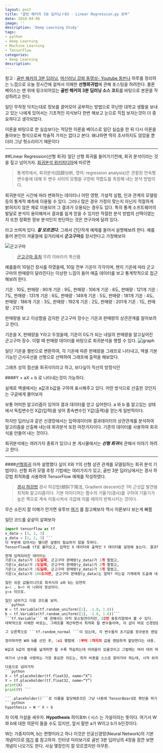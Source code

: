 ```yaml
---
layout: post
title: "골빈 해커의 3분 딥러닝∥03 - Linear Regression.py 공부"
date: 2018-04-06
image: ''
description: 'Deep Learning Study'
tags:
- python
- Deep Learning
- Machine Learning
- TensorFlow
categories:
- Deep Learning
description: 
---
```

참고 : [골빈 해커의 3분 딥러닝](https://github.com/golbin/TensorFlow-Tutorials/tree/master/03%20-%20TensorFlow%20Basic), [머신러닝 강좌 동영상- Youtube 동빈나](https://www.youtube.com/watch?v=IhNNpyWKorY)
하루를 정리하는 느낌으로 오늘 장시간에 걸쳐서 이해한 **선형회귀법**에 관해 포스팅을 하려한다. 물론 베이스는 맨 위에 링크되어있는 **골빈 해커의 3분 딥러닝 소스 코드**를 바탕으로 본문을 작성하려고 한다.

일단 무작정 닥치는대로 정보를 끌어모아 공부하는 방법으로 무난한 대학교 생활을 보내고 있는 나에게 있어서는 기초적인 지식보다 한번 해보고 눈으로 직접 보자는것이 더 중요하다고 생각되었다. 

이론을 바탕으로 한 실습보다는 적당한 이론을 베이스로 일단 실습을 한 뒤 다시 이론을 돌아보는 형식으로써 학술적 가치는 없다고 본다. 왜냐하면 딱히 조사하지도 않았을 뿐더러 그냥 헛소리이기 때문이다
- - -
##Linear Regression(선형 회귀)
일단 선형 회귀를 들어가기전에, 회귀 분석이라는 것을 짚고 넘어가자.
[회귀분석 위키피디아](https://ko.wikipedia.org/wiki/%ED%9A%8C%EA%B7%80%EB%B6%84%EC%84%9D)에 따르면
>통계학에서, 회귀분석(回歸分析, 영어: regression analysis)은 관찰된 연속형 변수들에 대해 두 변수 사이의 모형을 구한뒤 적합도를 측정해 내는 분석 방법이다.
>
회귀분석은 시간에 따라 변화하는 데이터나 어떤 영향, 가설적 실험, 인과 관계의 모델링등의 통계적 예측에 이용될 수 있다. 그러나 많은 경우 가정이 맞는지 아닌지 적절하게 밝혀지지 않은 채로 이용되어 그 결과가 오용되는 경우도 있다. 특히 통계 소프트웨어의 발달로 분석이 용이해져서 결과를 쉽게 얻을 수 있지만 적절한 분석 방법의 선택이였는지 또한 정확한 정보 분석인지 판단하는 것은 연구자에 달려 있다.

라고 쓰여져 있다.
***잘 모르겠다.*** 그래서 간단하게 예제를 들어서 설명해보려 한다.
예를들어 본인이 겨울철에 길거리에서 **군고구마**를 장사한다고 가정해보자

![군고구마](https://user-images.githubusercontent.com/37685852/38466098-eaf7b336-3b5e-11e8-9d2e-d44218906ceb.png)
>[군고구마 출처](https://xperience.link/ko/article/%EC%9D%B4%EB%B0%94%EB%9D%BC%ED%82%A4%EC%9D%98-%ED%8A%B9%EC%82%B0%ED%92%88-%EB%A7%9B%EC%9E%88%EC%96%B4%EC%84%9C-%EB%A9%88%EC%B6%9C%EC%88%98-%EC%97%86%EB%8A%94-%EA%B5%B0%EA%B3%A0%EA%B5%AC%EB%A7%88-%ED%8F%AC%ED%85%8C%ED%86%A0%EC%B9%B4%EC%9D%B4%EC%B8%A0%EC%B9%B4) 무려 이바라키 특산품

예를들어 10일간 장사를 하였을때, 10일 전부 기온이 각각이며, 왠지 기온에 따라 군고구마의 판매량이 달라진다는 이상한 느낌이 들어 매출 데이터를 보고 통계학적으로 접근해보려 한다.
> 
기온 : 10도, 판매량 : 90개 
기온 : 9도, 판매량 : 106개
기온 : 8도, 판매량 : 121개 
기온 : 7도, 판매량 : 131개 
기온 : 6도, 판매량 : 149개 
기온 : 5도, 판매량 : 181개 
기온 : 4도, 판매량 : 186개 
기온 : 3도, 판매량 : 192개 
기온 : 2도, 판매량 : 201개 
기온 : 1도, 판매량 : 212개 

판매량을 보고 이상함을 감지한 군고구마 장수는 기온과 판매량의 상관관계를 알아보려고 한다. 

기온을 X, 판매량을 Y라고 두었을때, 기온이 0도가 되는 내일의 판매량을 알고싶어진 군고구마 장수. 이럴 때 판매량 데이터를 바탕으로 회귀분석을 행할 수 있다.
![graph](https://user-images.githubusercontent.com/37685852/38466115-2c81b3d8-3b5f-11e8-8539-18cad172e191.png)

일단 기온을 켈빈으로 변환하여, 각 기온에 따른 판매량을 그래프로 나타내고, 엑셀 기본 기능인 근사곡선을 선형으로 선택하여 그래프에 출력을 해보았다.

그래프 상의 점선을 회귀식이라고 하고, 보다싶이 직선의 방정식인

####Y = aX + b
로 나타내는것이 가능하다.

실제로 엑셀에서는 a값과 b값을 구하여 표시해주고 있다. 어떤 방식으로 산출한 것인지는 구글에게 물어보자

보통 어떠한 알고리즘이 있어야 결과 데이터를 얻고 싶어한다. a 와 b 를 알고있는 상태에서 독립변수인 X값(입력)을 넣어 종속변수인 Y값(출력)을 얻는게 일반적이다.

하지만 딥러닝과 같은 신경망에서는 입력데이터와 결과데이터의 상관관계를 분석하여 알고리즘을 산출해 내는데 회귀분석 또한 마찬가지이다. 기존의 데이터를 사용하여 회귀식을 만들어 내는 것이다.

회귀분석에는 여러가지 종류가 있으나 본 게시물에서는 ***선형 회귀***에 관해서 이야기 하려고 한다.
  
  
  
- - -
  
  
####[선형회귀](https://ko.wikipedia.org/wiki/%EC%84%A0%ED%98%95_%ED%9A%8C%EA%B7%80)
아까 설명했다 싶이 X와 Y의 선형 상관 관계를 모델링하는 회귀 분석 기법이다.
선형 회귀 모델 추정 기법에는 여러가지가 있고, 골빈 3분 딥러닝에서는 경사 하강법 최적화를 사용하여 TensorFlow 예제를 작성하였다.
> [경사 하강법](https://ko.wikipedia.org/wiki/%EA%B2%BD%EC%82%AC_%ED%95%98%EA%B0%95%EB%B2%95)
> 경사 하강법(傾斜下降法, Gradient descent)은 1차 근삿값 발견용 최적화 알고리즘이다. 기본 아이디어는 함수의 기울기(경사)를 구하여 기울기가 높은 쪽으로 계속 이동시켜서 극값에 이를 때까지 반복시키는 것이다.

무슨 소린지 잘 이해가 안가면 유투브 [여기](https://www.youtube.com/watch?v=YK9PNTJ_aFA&feature=youtu.be&t=2m11s) 를 참고해보자
역시 이론보다 보는게 빠름

일단 코드를 샅샅이 살펴보자
```python
import tensorflow as tf
x_data = [1, 2, 3]
y_data = [1, 2, 3] ```
이 부분에 있어서는 별다른 설명이 필요하지 않을 듯하다.
TensorFlow를 tf로 불러오고, 입력인 X 데이터와 출력인 Y 데이터를 설정해 놓는다. 결과적으로 말한다면 이 소스코드는 X와  Y와의 상관관계에서 임의의 X값에 대해서는 어떤 결과 Y값이 나오는가 에 대해 학습하는 프로그래밍이다

현재 입력되어진 데이터는 
기온(x_data)가 1도일때, 군고구마 판매량(y_data)가 1개 팔렸고,  
기온(x_data)가 2도일때, 군고구마 판매량(y_data)가 2개 팔렸고, 
기온(x_data)가 3도일때, 군고구마 판매량(y_data)가 3개 팔렸고,
기온(x_data)가 100도이면, 군고구마 판매량(y_data)는 얼마? 라는걸 기계에게 도출해 내라는 프로그래밍이다.

일단 쉬운 값들이니므로 회귀식의 a와 b는 당연히 
a=1 , b=0 이 나와야 정상이다.
y=x 이므로.

일단 넘어가고 다음 코드를 보자.
```python
W = tf.Variable(tf.random_uniform([1], -1.0, 1.0)) 
b = tf.Variable(tf.random_uniform([1], -1.0, 1.0))```
```tf.Variable``` 에 관해서는 아직 포스팅전이지만, 02번 튜토리얼에서 볼 수 있다.
대략적으로 이해한 바로는, 그래프를 계산하면서 최적화 할 변수들이며, 이 값이 바로 신경망을 좌우하는 값이라고 한다.

그 오른쪽으로 ```tf.random_normal ```이 있는데, 각 변수들의 초기값을 정규분포 랜덤 값으로 초기화 하는 함수이다.

정리하자면 W와 b를 선언 후, 1x1 행렬에 -1부터 1까지의 값을 랜덤하게 할당한다는 내용.

W값과 b값의 범위를 넓게하면 할 수록 학습하는데 어려움이 있을것이고 그럴때는 여러 대의 머신을 이용하여 병렬 계산을 해야하겠지? 그래서 일단 -1에서 1사이의 랜덤한 수를 할당해 주었다.  틀렸다. 난수 할당은 초기에만 실행되므로 문제없다. 나는 매번 값을 제시할때마다 난수값을 할당하는줄. 하긴 그러면 머신러닝이 아니라 그냥 난수 대입이구나.

여기서 난수를 사용하는 가장 중요한 의도는, 최저 비용을 스스로 찾아가야 하는데, 시작 위치가 매번 프로그램을 실행할 때마다 달라짐에도 불구하고 항상 최저비용을 찾아간다는 것을 보여주기 위함이다. 실제로 -1에서 1사이의 범위의 값이 아니라 상수를 할당해도 머신 러닝은 놀랍게도 저비용의 절편을 찾아간다. 참고

다음으로 넘어가자
```python
X = tf.placeholder(tf.float32, name=“X”)
Y = tf.placeholder(tf.float32, name=“Y”)
print(X)
print(Y) ```

```.placeholder()```로 이름을 할당해준것은 그냥 나중에 TensorBoard로 확인을 하기 위함이라고 써져있다. 별 중요하지 않으니 넘어가자.
```python
hypothesis = W * X + b 
```
자 이제 가설을 세우자. **Hypothesis** 하이포thㅓ시스 는 가설이라는 뜻이다.
여기서 W와 b에 대한 의문이 들을 수도 있지만, 앞서 말한 a가 W이고 b가 b인것이다. 

W는 가중치이며, b는 편향이라고 하나 이것은 인공신경망(Neural Network)의 기본 개념이므로 [여기](https://laonple.blog.me/220489989951) 를 참고하자. 인터넷 미리보기로 골빈 3분 딥러닝의 4장을 잠깐 보면 개념이 나오기도 한다. 사실 몇장인지 잘 모르겠지만 아무튼.

